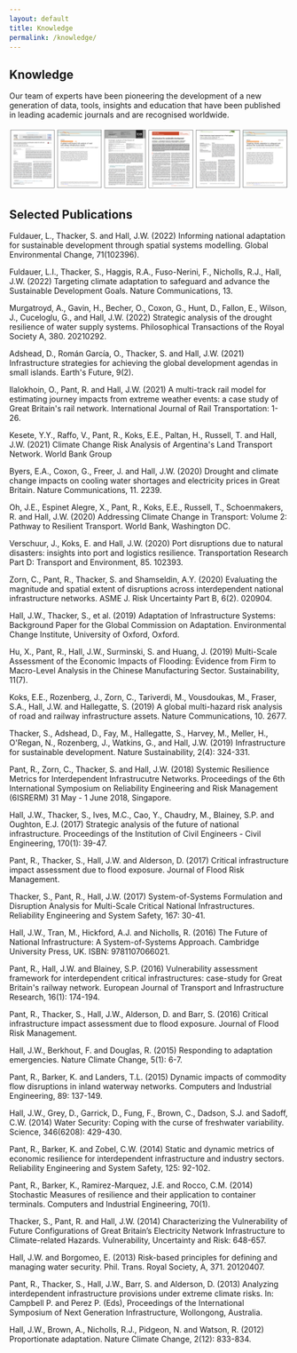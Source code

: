 ```yaml
---
layout: default
title: Knowledge
permalink: /knowledge/
---
```

## Knowledge

Our team of experts have been pioneering the development of a new generation of data,
tools, insights and education that have been published in leading academic journals and
are recognised worldwide.
<br>
<br>
<img src="/assets/img/manuscripts.png" alt="Example manuscripts">
<br>
## Selected Publications


Fuldauer, L., Thacker, S. and Hall, J.W. (2022) Informing national adaptation for
sustainable development through spatial systems modelling. Global Environmental Change,
71(102396). 
  
Fuldauer, L.I., Thacker, S., Haggis, R.A., Fuso-Nerini, F., Nicholls, R.J.,
Hall, J.W. (2022) Targeting climate adaptation to safeguard and advance the Sustainable
Development Goals. Nature Communications, 13. 
  
Murgatroyd, A., Gavin, H., Becher, O., Coxon, G., Hunt, D., Fallon, E., Wilson, J.,
Cuceloglu, G., and Hall, J.W. (2022) Strategic analysis of the drought resilience of
water supply systems. Philosophical Transactions of the Royal Society A, 380. 20210292. 
  
Adshead, D., Román García, O., Thacker, S. and Hall, J.W. (2021) Infrastructure
strategies for achieving the global development agendas in small islands. Earth's
Future, 9(2). 
  
Ilalokhoin, O., Pant, R. and Hall, J.W. (2021) A multi-track rail model for
estimating journey impacts from extreme weather events: a case study of Great
Britain's rail network. International Journal of Rail Transportation: 1-26. 
  
Kesete, Y.Y., Raffo, V., Pant, R., Koks, E.E., Paltan, H., Russell, T. and Hall,
J.W. (2021) Climate Change Risk Analysis of Argentina's Land Transport Network.
World Bank Group 
  
Byers, E.A., Coxon, G., Freer, J. and Hall, J.W. (2020) Drought and climate
change impacts on cooling water shortages and electricity prices in Great Britain.
Nature Communications, 11. 2239. 
  
Oh, J.E., Espinet Alegre, X., Pant, R., Koks, E.E., Russell, T., Schoenmakers,
R. and Hall, J.W. (2020) Addressing Climate Change in Transport: Volume 2: Pathway
to Resilient Transport. World Bank, Washington DC. 
  
Verschuur, J., Koks, E. and Hall, J.W. (2020) Port disruptions due to natural
disasters: insights into port and logistics resilience. Transportation Research
Part D: Transport and Environment, 85. 102393. 
  
Zorn, C., Pant, R., Thacker, S. and Shamseldin, A.Y. (2020) Evaluating the
magnitude and spatial extent of disruptions across interdependent national
infrastructure networks. ASME J. Risk Uncertainty Part B, 6(2). 020904. 
  
Hall, J.W., Thacker, S., et al. (2019) Adaptation of Infrastructure Systems:
Background Paper for the Global Commission on Adaptation. Environmental Change
Institute, University of Oxford, Oxford. 
  
Hu, X., Pant, R., Hall, J.W., Surminski, S. and Huang, J. (2019) Multi-Scale
Assessment of the Economic Impacts of Flooding: Evidence from Firm to Macro-Level
Analysis in the Chinese Manufacturing Sector. Sustainability, 11(7). 
  
Koks, E.E., Rozenberg, J., Zorn, C., Tariverdi, M., Vousdoukas, M., Fraser, S.A.,
Hall, J.W. and Hallegatte, S. (2019) A global multi-hazard risk analysis of road
and railway infrastructure assets. Nature Communications, 10. 2677. 
  
Thacker, S., Adshead, D., Fay, M., Hallegatte, S., Harvey, M., Meller, H.,
O'Regan, N., Rozenberg, J., Watkins, G., and Hall, J.W. (2019) Infrastructure
for sustainable development. Nature Sustainability, 2(4): 324-331. 
  
Pant, R., Zorn, C., Thacker, S. and Hall, J.W. (2018) Systemic Resilience
Metrics for Interdependent Infrastrucutre Networks. Proceedings of the 6th
International Symposium on Reliability Engineering and Risk Management (6ISRERM)
31 May - 1 June 2018, Singapore. 
  
Hall, J.W., Thacker, S., Ives, M.C., Cao, Y., Chaudry, M., Blainey, S.P.
and Oughton, E.J. (2017) Strategic analysis of the future of national
infrastructure. Proceedings of the Institution of Civil Engineers - Civil
Engineering, 170(1): 39-47. 
  
Pant, R., Thacker, S., Hall, J.W. and Alderson, D. (2017) Critical
infrastructure impact assessment due to flood exposure. Journal of Flood Risk
Management. 
  
Thacker, S., Pant, R., Hall, J.W. (2017) System-of-Systems Formulation and
Disruption Analysis for Multi-Scale Critical National Infrastructures.
Reliability Engineering and System Safety, 167: 30-41. 
  
Hall, J.W., Tran, M., Hickford, A.J. and Nicholls, R. (2016) The Future
of National Infrastructure: A System-of-Systems Approach. Cambridge
University Press, UK. ISBN: 9781107066021. 
  
Pant, R., Hall, J.W. and Blainey, S.P. (2016) Vulnerability assessment
framework for interdependent critical infrastructures: case-study for
Great Britain's railway network. European Journal of Transport and
Infrastructure Research, 16(1): 174-194. 
  
Pant, R., Thacker, S., Hall, J.W., Alderson, D. and Barr, S. (2016) Critical
infrastructure impact assessment due to flood exposure. Journal of Flood Risk
Management. 
  
Hall, J.W., Berkhout, F. and Douglas, R. (2015) Responding to adaptation
emergencies. Nature Climate Change, 5(1): 6-7. 
  
Pant, R., Barker, K. and Landers, T.L. (2015) Dynamic impacts of commodity
flow disruptions in inland waterway networks. Computers and Industrial
Engineering, 89: 137-149. 
  
Hall, J.W., Grey, D., Garrick, D., Fung, F., Brown, C., Dadson, S.J. and
Sadoff, C.W. (2014) Water Security: Coping with the curse of freshwater
variability. Science, 346(6208): 429-430. 
  
Pant, R., Barker, K. and Zobel, C.W. (2014) Static and dynamic metrics of
economic resilience for interdependent infrastructure and industry sectors.
Reliability Engineering and System Safety, 125: 92-102. 
  
Pant, R., Barker, K., Ramirez-Marquez, J.E. and Rocco, C.M. (2014) Stochastic
Measures of resilience and their application to container terminals.
Computers and Industrial Engineering, 70(1). 
  
Thacker, S., Pant, R. and Hall, J.W. (2014) Characterizing the Vulnerability
of Future Configurations of Great Britain’s Electricity Network Infrastructure
to Climate-related Hazards. Vulnerability, Uncertainty and Risk: 648-657. 
  
Hall, J.W. and Borgomeo, E. (2013) Risk-based principles for defining and
managing water security. Phil. Trans. Royal Society, A, 371. 20120407. 
  
Pant, R., Thacker, S., Hall, J.W., Barr, S. and Alderson, D. (2013)
Analyzing interdependent infrastructure provisions under extreme climate
risks. In: Campbell P. and Perez P. (Eds), Proceedings of the International
Symposium of Next Generation Infrastructure, Wollongong, Australia. 
  
Hall, J.W., Brown, A., Nicholls, R.J., Pidgeon, N. and Watson, R. (2012)
Proportionate adaptation. Nature Climate Change, 2(12): 833-834.
